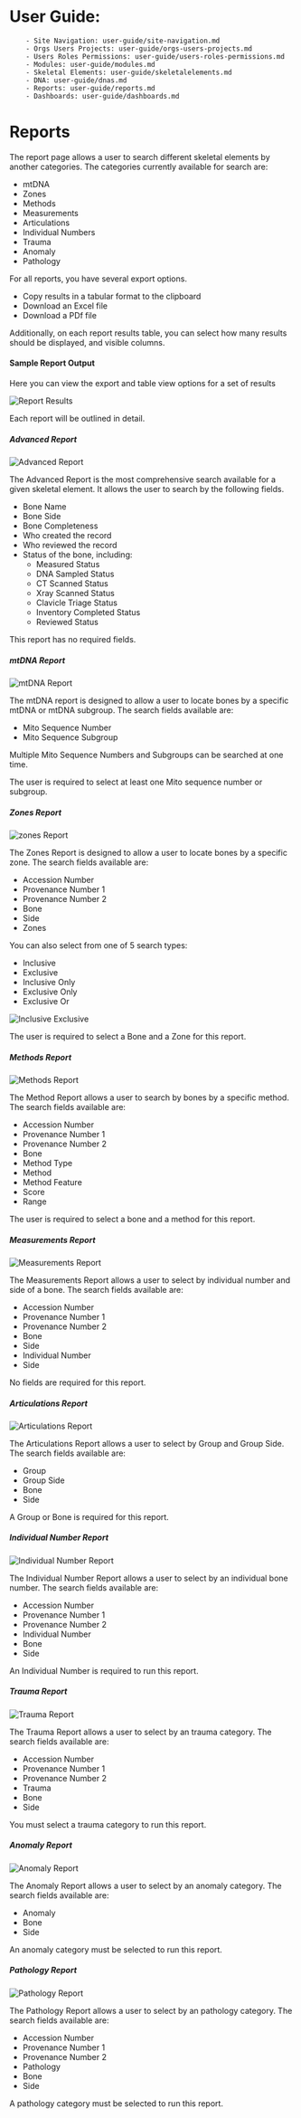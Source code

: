 # User Guide:
        - Site Navigation: user-guide/site-navigation.md
        - Orgs Users Projects: user-guide/orgs-users-projects.md
        - Users Roles Permissions: user-guide/users-roles-permissions.md
        - Modules: user-guide/modules.md
        - Skeletal Elements: user-guide/skeletalelements.md
        - DNA: user-guide/dnas.md
        - Reports: user-guide/reports.md
        - Dashboards: user-guide/dashboards.md


# Reports

The report page allows a user to search different skeletal elements by another categories.
The categories currently available for search are:

- mtDNA
- Zones
- Methods
- Measurements
- Articulations
- Individual Numbers
- Trauma
- Anomaly
- Pathology

For all reports, you have several export options.

- Copy results in a tabular format to the clipboard
- Download an Excel file
- Download a PDf file

Additionally, on each report results table, you can select how many results should be displayed, and visible columns.

#### Sample Report Output

Here you can view the export and table view options for a set of results

![Report Results](../images/reports/sampleResults.png)


Each report will be outlined in detail.

##### Advanced Report

![Advanced Report](../images/reports/advancedReport.png)

The Advanced Report is the most comprehensive search available for a given skeletal element. It allows the user to search by the following fields.

- Bone Name
- Bone Side
- Bone Completeness
- Who created the record 
- Who reviewed the record
- Status of the bone, including:
  - Measured Status
  - DNA Sampled Status
  - CT Scanned Status
  - Xray Scanned Status
  - Clavicle Triage Status
  - Inventory Completed Status
  - Reviewed Status

This report has no required fields.

##### mtDNA Report

![mtDNA Report](../images/reports/mtDNAReport.png)

The mtDNA report is designed to allow a user to locate bones by a specific mtDNA or mtDNA subgroup. The search fields available are:

- Mito Sequence Number
- Mito Sequence Subgroup

Multiple Mito Sequence Numbers and Subgroups can be searched at one time.

The user is required to select at least one Mito sequence number or subgroup.

##### Zones Report

![zones Report](../images/reports/zonesReport.png)

The Zones Report is designed to allow a user to locate bones by a specific zone. The search fields available are:

- Accession Number
- Provenance Number 1
- Provenance Number 2
- Bone
- Side
- Zones

You can also select from one of 5 search types:

- Inclusive
- Exclusive
- Inclusive Only
- Exclusive Only
- Exclusive Or

![Inclusive Exclusive](../images/reports/inclusiveExclusive.png)


The user is required to select a Bone and a Zone for this report.

##### Methods Report

![Methods Report](../images/reports/methodReport.png)

The Method Report allows a user to search by bones by a specific method. The search fields available are:

- Accession Number
- Provenance Number 1
- Provenance Number 2
- Bone
- Method Type
- Method
- Method Feature
- Score
- Range

The user is required to select a bone and a method for this report.

##### Measurements Report

![Measurements Report](../images/reports/measurementsReport.png)

The Measurements Report allows a user to select by individual number and side of a bone. The search fields available are:

 - Accession Number
 - Provenance Number 1
 - Provenance Number 2
 - Bone
 - Side
 - Individual Number
 - Side
 
 No fields are required for this report.

##### Articulations Report

![Articulations Report](../images/reports/articulationsReport.png)

The Articulations Report allows a user to select by Group and Group Side. The search fields available are:

- Group
- Group Side
- Bone
- Side

A Group or Bone is required for this report.

##### Individual Number Report

![Individual Number Report](../images/reports/individualNumberReport.png)

The Individual Number Report allows a user to select by an individual bone number. The search fields available are:

- Accession Number
- Provenance Number 1
- Provenance Number 2
- Individual Number
- Bone
- Side

An Individual Number is required to run this report.

##### Trauma Report

![Trauma Report](../images/reports/traumaReport.png)

The Trauma Report allows a user to select by an trauma category. The search fields available are:

- Accession Number
- Provenance Number 1
- Provenance Number 2
- Trauma
- Bone
- Side

You must select a trauma category to run this report.

##### Anomaly Report

![Anomaly Report](../images/reports/anomalyReport.png)

The Anomaly Report allows a user to select by an anomaly category. The search fields available are:
  
- Anomaly
- Bone
- Side

An anomaly category must be selected to run this report.

##### Pathology Report

![Pathology Report](../images/reports/pathologyReport.png)

The Pathology Report allows a user to select by an pathology category. The search fields available are:
  
- Accession Number
- Provenance Number 1
- Provenance Number 2
- Pathology
- Bone
- Side

A pathology category must be selected to run this report.